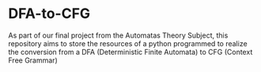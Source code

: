 # DFA-to-CFG
As part of our final project from the Automatas Theory Subject, this repository aims to store the resources of a python  programmed to realize the conversion from a DFA (Deterministic Finite Automata) to CFG (Context Free Grammar)
